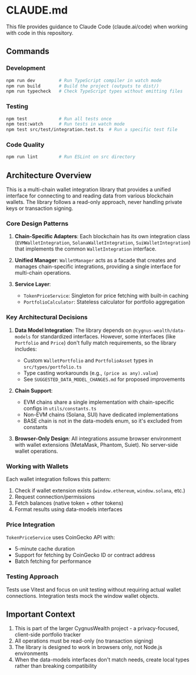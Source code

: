 # CLAUDE.md

This file provides guidance to Claude Code (claude.ai/code) when working with code in this repository.

## Commands

### Development
```bash
npm run dev         # Run TypeScript compiler in watch mode
npm run build       # Build the project (outputs to dist/)
npm run typecheck   # Check TypeScript types without emitting files
```

### Testing
```bash
npm test            # Run all tests once
npm test:watch      # Run tests in watch mode
npm test src/test/integration.test.ts  # Run a specific test file
```

### Code Quality
```bash
npm run lint        # Run ESLint on src directory
```

## Architecture Overview

This is a multi-chain wallet integration library that provides a unified interface for connecting to and reading data from various blockchain wallets. The library follows a read-only approach, never handling private keys or transaction signing.

### Core Design Patterns

1. **Chain-Specific Adapters**: Each blockchain has its own integration class (`EVMWalletIntegration`, `SolanaWalletIntegration`, `SuiWalletIntegration`) that implements the common `WalletIntegration` interface.

2. **Unified Manager**: `WalletManager` acts as a facade that creates and manages chain-specific integrations, providing a single interface for multi-chain operations.

3. **Service Layer**: 
   - `TokenPriceService`: Singleton for price fetching with built-in caching
   - `PortfolioCalculator`: Stateless calculator for portfolio aggregation

### Key Architectural Decisions

1. **Data Model Integration**: The library depends on `@cygnus-wealth/data-models` for standardized interfaces. However, some interfaces (like `Portfolio` and `Price`) don't fully match requirements, so the library includes:
   - Custom `WalletPortfolio` and `PortfolioAsset` types in `src/types/portfolio.ts`
   - Type casting workarounds (e.g., `(price as any).value`) 
   - See `SUGGESTED_DATA_MODEL_CHANGES.md` for proposed improvements

2. **Chain Support**: 
   - EVM chains share a single implementation with chain-specific configs in `utils/constants.ts`
   - Non-EVM chains (Solana, SUI) have dedicated implementations
   - BASE chain is not in the data-models enum, so it's excluded from constants

3. **Browser-Only Design**: All integrations assume browser environment with wallet extensions (MetaMask, Phantom, Suiet). No server-side wallet operations.

### Working with Wallets

Each wallet integration follows this pattern:
1. Check if wallet extension exists (`window.ethereum`, `window.solana`, etc.)
2. Request connection/permissions
3. Fetch balances (native token + other tokens)
4. Format results using data-models interfaces

### Price Integration

`TokenPriceService` uses CoinGecko API with:
- 5-minute cache duration
- Support for fetching by CoinGecko ID or contract address
- Batch fetching for performance

### Testing Approach

Tests use Vitest and focus on unit testing without requiring actual wallet connections. Integration tests mock the window wallet objects.

## Important Context

1. This is part of the larger CygnusWealth project - a privacy-focused, client-side portfolio tracker
2. All operations must be read-only (no transaction signing)
3. The library is designed to work in browsers only, not Node.js environments
4. When the data-models interfaces don't match needs, create local types rather than breaking compatibility